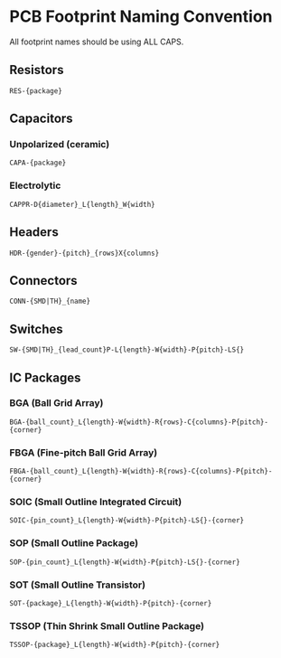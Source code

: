 # PCB Footprint Naming Convention

All footprint names should be using ALL CAPS.





## Resistors

`RES-{package}`



## Capacitors

### Unpolarized (ceramic)

`CAPA-{package}`



### Electrolytic

`CAPPR-D{diameter}_L{length}_W{width}`





## Headers

`HDR-{gender}-{pitch}_{rows}X{columns}`



## Connectors

`CONN-{SMD|TH}_{name}`



## Switches

`SW-{SMD|TH}_{lead_count}P-L{length}-W{width}-P{pitch}-LS{}`





## IC Packages



### BGA (Ball Grid Array)

`BGA-{ball_count}_L{length}-W{width}-R{rows}-C{columns}-P{pitch}-{corner}`



### FBGA (Fine-pitch Ball Grid Array)

`FBGA-{ball_count}_L{length}-W{width}-R{rows}-C{columns}-P{pitch}-{corner}`



### SOIC (Small Outline Integrated Circuit)

`SOIC-{pin_count}_L{length}-W{width}-P{pitch}-LS{}-{corner}`



### SOP (Small Outline Package)

`SOP-{pin_count}_L{length}-W{width}-P{pitch}-LS{}-{corner}`



### SOT (Small Outline Transistor)

`SOT-{package}_L{length}-W{width}-P{pitch}-{corner}`



### TSSOP (Thin Shrink Small Outline Package)

`TSSOP-{package}_L{length}-W{width}-P{pitch}-{corner}`





















